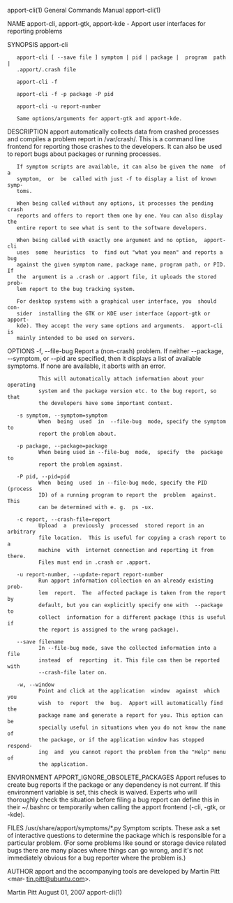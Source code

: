 apport-cli(1)              General Commands Manual              apport-cli(1)

NAME
       apport-cli,  apport-gtk,  apport-kde  -  Apport  user  interfaces  for
       reporting problems

SYNOPSIS
       apport-cli

       apport-cli [ --save file ] symptom | pid | package |  program  path  |
       .apport/.crash file

       apport-cli -f

       apport-cli -f -p package -P pid

       apport-cli -u report-number

       Same options/arguments for apport-gtk and apport-kde.

DESCRIPTION
       apport automatically collects data from crashed processes and compiles
       a problem report in /var/crash/. This is a command line  frontend  for
       reporting  those  crashes  to  the  developers. It can also be used to
       report bugs about packages or running processes.

       If symptom scripts are available, it can also be given the name  of  a
       symptom,  or  be  called with just -f to display a list of known symp‐
       toms.

       When being called without any options, it processes the pending  crash
       reports and offers to report them one by one. You can also display the
       entire report to see what is sent to the software developers.

       When being called with exactly one argument and no option,  apport-cli
       uses  some  heuristics  to  find out "what you mean" and reports a bug
       against the given symptom name, package name, program path, or PID. If
       the  argument is a .crash or .apport file, it uploads the stored prob‐
       lem report to the bug tracking system.

       For desktop systems with a graphical user interface, you  should  con‐
       sider  installing the GTK or KDE user interface (apport-gtk or apport-
       kde). They accept the very same options and arguments.  apport-cli  is
       mainly intended to be used on servers.

OPTIONS
       -f, --file-bug
              Report  a (non-crash) problem. If neither --package, --symptom,
              or --pid are specified, then it displays a  list  of  available
              symptoms. If none are available, it aborts with an error.

              This will automatically attach information about your operating
              system and the package version etc. to the bug report, so  that
              the developers have some important context.

       -s symptom, --symptom=symptom
              When  being  used  in  --file-bug  mode, specify the symptom to
              report the problem about.

       -p package, --package=package
              When being used in --file-bug  mode,  specify  the  package  to
              report the problem against.

       -P pid, --pid=pid
              When  being  used  in --file-bug mode, specify the PID (process
              ID) of a running program to report the  problem  against.  This
              can be determined with e. g.  ps -ux.

       -c report, --crash-file=report
              Upload  a  previously  processed  stored report in an arbitrary
              file location.  This is useful for copying a crash report to  a
              machine  with  internet connection and reporting it from there.
              Files must end in .crash or .apport.

       -u report-number, --update-report report-number
              Run apport information collection on an already existing  prob‐
              lem  report.  The  affected package is taken from the report by
              default, but you can explicitly specify one with  --package  to
              collect  information for a different package (this is useful if
              the report is assigned to the wrong package).

       --save filename
              In --file-bug mode, save the collected information into a  file
              instead  of  reporting  it. This file can then be reported with
              --crash-file later on.

       -w, --window
              Point and click at the application  window  against  which  you
              wish  to  report  the  bug.  Apport will automatically find the
              package name and generate a report for you. This option can  be
              specially useful in situations when you do not know the name of
              the package, or if the application window has stopped  respond‐
              ing  and  you cannot report the problem from the "Help" menu of
              the application.

ENVIRONMENT
       APPORT_IGNORE_OBSOLETE_PACKAGES
              Apport refuses to create bug reports  if  the  package  or  any
              dependency is not current. If this environment variable is set,
              this check is waived. Experts who  will  thoroughly  check  the
              situation  before  filing a bug report can define this in their
              ~/.bashrc or  temporarily  when  calling  the  apport  frontend
              (-cli, -gtk, or -kde).

FILES
       /usr/share/apport/symptoms/*.py
              Symptom  scripts.  These  ask a set of interactive questions to
              determine the package which is  responsible  for  a  particular
              problem.  (For  some  problems  like  sound  or  storage device
              related bugs there are many places where things can  go  wrong,
              and  it's  not immediately obvious for a bug reporter where the
              problem is.)

AUTHOR
       apport and the accompanying tools are developed by Martin  Pitt  <mar‐
       tin.pitt@ubuntu.com>.

Martin Pitt                    August 01, 2007                  apport-cli(1)
